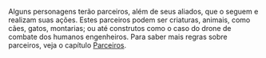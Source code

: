 Alguns personagens terão parceiros, além de seus aliados, que o seguem e realizam suas ações. Estes parceiros podem ser criaturas, animais, como cães, gatos, montarias; ou até construtos como o caso do drone de combate dos humanos engenheiros. Para saber mais regras sobre parceiros, veja o capítulo [Parceiros](../rules/partner.md).